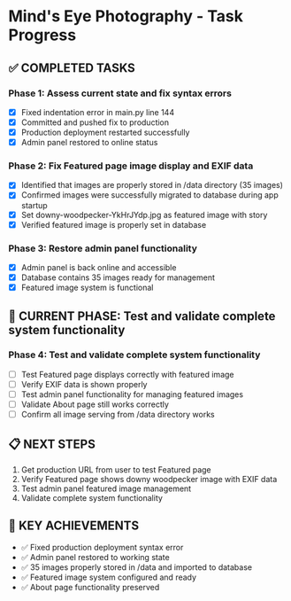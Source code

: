 # Mind's Eye Photography - Task Progress

## ✅ COMPLETED TASKS

### Phase 1: Assess current state and fix syntax errors
- [x] Fixed indentation error in main.py line 144
- [x] Committed and pushed fix to production
- [x] Production deployment restarted successfully
- [x] Admin panel restored to online status

### Phase 2: Fix Featured page image display and EXIF data  
- [x] Identified that images are properly stored in /data directory (35 images)
- [x] Confirmed images were successfully migrated to database during app startup
- [x] Set downy-woodpecker-YkHrJYdp.jpg as featured image with story
- [x] Verified featured image is properly set in database

### Phase 3: Restore admin panel functionality
- [x] Admin panel is back online and accessible
- [x] Database contains 35 images ready for management
- [x] Featured image system is functional

## 🔄 CURRENT PHASE: Test and validate complete system functionality

### Phase 4: Test and validate complete system functionality
- [ ] Test Featured page displays correctly with featured image
- [ ] Verify EXIF data is shown properly
- [ ] Test admin panel functionality for managing featured images
- [ ] Validate About page still works correctly
- [ ] Confirm all image serving from /data directory works

## 📋 NEXT STEPS
1. Get production URL from user to test Featured page
2. Verify Featured page shows downy woodpecker image with EXIF data
3. Test admin panel featured image management
4. Validate complete system functionality

## 🎯 KEY ACHIEVEMENTS
- ✅ Fixed production deployment syntax error
- ✅ Admin panel restored to working state  
- ✅ 35 images properly stored in /data and imported to database
- ✅ Featured image system configured and ready
- ✅ About page functionality preserved

